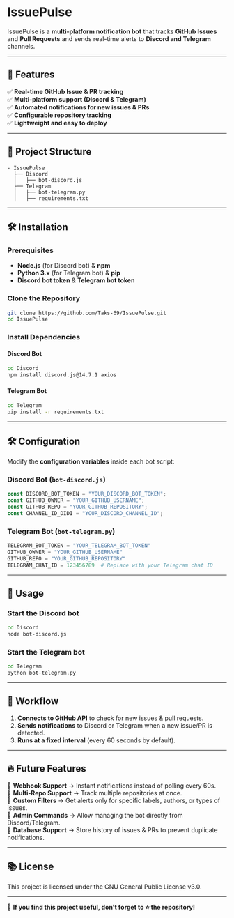 # IssuePulse

IssuePulse is a **multi-platform notification bot** that tracks **GitHub Issues** and **Pull Requests** and sends real-time alerts to **Discord and Telegram** channels.

---

## 🚀 Features

✅ **Real-time GitHub Issue & PR tracking**
\
✅ **Multi-platform support (Discord & Telegram)**
\
✅ **Automated notifications for new issues & PRs**
\
✅ **Configurable repository tracking**
\
✅ **Lightweight and easy to deploy**

---

## 📂 Project Structure

```
- IssuePulse
  ├── Discord
  │   ├── bot-discord.js
  ├── Telegram
  │   ├── bot-telegram.py
  │   ├── requirements.txt
```

---

## 🛠 Installation

### **Prerequisites**

- **Node.js** (for Discord bot) & **npm**
- **Python 3.x** (for Telegram bot) & **pip**
- **Discord bot token** & **Telegram bot token**

### **Clone the Repository**

```bash
git clone https://github.com/Taks-69/IssuePulse.git
cd IssuePulse
```

### **Install Dependencies**

#### **Discord Bot**

```bash
cd Discord
npm install discord.js@14.7.1 axios
```

#### **Telegram Bot**

```bash
cd Telegram
pip install -r requirements.txt
```

---

## 🛠 Configuration

Modify the **configuration variables** inside each bot script:

### **Discord Bot (`bot-discord.js`)**

```javascript
const DISCORD_BOT_TOKEN = "YOUR_DISCORD_BOT_TOKEN";
const GITHUB_OWNER = "YOUR_GITHUB_USERNAME";
const GITHUB_REPO = "YOUR_GITHUB_REPOSITORY";
const CHANNEL_ID_DIDI = "YOUR_DISCORD_CHANNEL_ID";
```

### **Telegram Bot (`bot-telegram.py`)**

```python
TELEGRAM_BOT_TOKEN = "YOUR_TELEGRAM_BOT_TOKEN"
GITHUB_OWNER = "YOUR_GITHUB_USERNAME"
GITHUB_REPO = "YOUR_GITHUB_REPOSITORY"
TELEGRAM_CHAT_ID = 123456789  # Replace with your Telegram chat ID
```

---

## 🚀 Usage

### **Start the Discord bot**

```bash
cd Discord
node bot-discord.js
```

### **Start the Telegram bot**

```bash
cd Telegram
python bot-telegram.py
```

---

## 🔄 Workflow

1. **Connects to GitHub API** to check for new issues & pull requests.
2. **Sends notifications** to Discord or Telegram when a new issue/PR is detected.
3. **Runs at a fixed interval** (every 60 seconds by default).

---

## 🔥 Future Features

🔹 **Webhook Support** → Instant notifications instead of polling every 60s.
\
🔹 **Multi-Repo Support** → Track multiple repositories at once.
\
🔹 **Custom Filters** → Get alerts only for specific labels, authors, or types of issues.
\
🔹 **Admin Commands** → Allow managing the bot directly from Discord/Telegram.
\
🔹 **Database Support** → Store history of issues & PRs to prevent duplicate notifications.

---

## 📚 License

This project is licensed under the GNU General Public License v3.0.

---

🚀 **If you find this project useful, don't forget to ⭐ the repository!**

